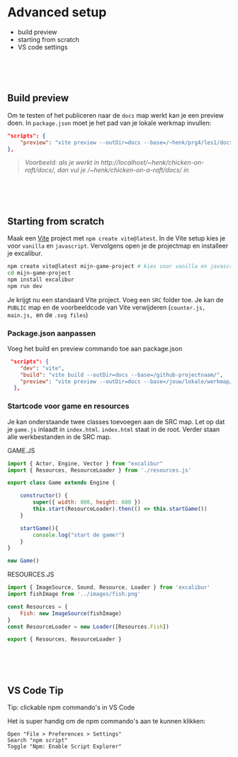 # Advanced setup

- build preview
- starting from scratch
- VS code settings

<br>
<br>
<br>

## Build preview

Om te testen of het publiceren naar de `docs` map werkt kan je een preview doen. In `package.json` moet je het pad van je lokale werkmap invullen:

```json
"scripts": {
    "preview": "vite preview --outDir=docs --base=/~henk/prg4/les1/docs/"
},
```
> *Voorbeeld: als je werkt in http://localhost/~henk/chicken-on-raft/docs/, dan vul je /~henk/chicken-on-a-raft/docs/ in*

<br>
<br>
<br>

## Starting from scratch

Maak een [Vite](https://vitejs.dev) project met `npm create vite@latest`. In de Vite setup kies je voor `vanilla` en `javascript`. Vervolgens open je de projectmap en installeer je excalibur.

```bash
npm create vite@latest mijn-game-project # kies voor vanilla en javascript
cd mijn-game-project
npm install excalibur
npm run dev
```
Je krijgt nu een standaard Vite project. Voeg een `SRC` folder toe. Je kan de `PUBLIC` map en de voorbeeldcode van Vite verwijderen (`counter.js, main.js, `en de `.svg files`)

### Package.json aanpassen

Voeg het build en preview commando toe aan package.json

```json
 "scripts": {
    "dev": "vite",
    "build": "vite build --outDir=docs --base=/github-projectnaam/",
    "preview": "vite preview --outDir=docs --base=/jouw/lokale/werkmap/docs/"
  },
```

### Startcode voor game en resources

Je kan onderstaande twee classes toevoegen aan de SRC map. Let op dat je `game.js` inlaadt in `index.html`. `index.html` staat in de root. Verder staan alle werkbestanden in de SRC map.

GAME.JS

```javascript
import { Actor, Engine, Vector } from "excalibur"
import { Resources, ResourceLoader } from './resources.js'

export class Game extends Engine {

    constructor() {
        super({ width: 800, height: 600 })
        this.start(ResourceLoader).then(() => this.startGame())
    }

    startGame(){
        console.log("start de game!")
    }
}

new Game()
```
RESOURCES.JS
```javascript
import { ImageSource, Sound, Resource, Loader } from 'excalibur'
import fishImage from '../images/fish.png'

const Resources = {
    Fish: new ImageSource(fishImage)
}
const ResourceLoader = new Loader([Resources.Fish])

export { Resources, ResourceLoader }
```


<br>
<br>
<br>

## VS Code Tip

Tip: clickable npm commando's in VS Code

Het is super handig om de npm commando's aan te kunnen klikken:

```
Open "File > Preferences > Settings"
Search "npm script"
Toggle "Npm: Enable Script Explorer"
```
